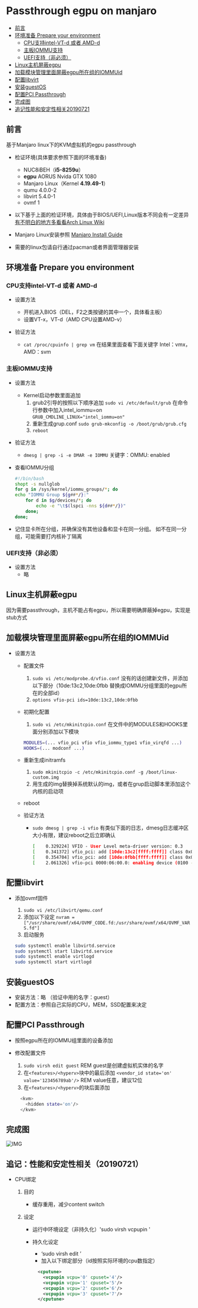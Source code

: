 # Passthrough egpu on manjaro

* [前言](#前言)
* [环境准备 Prepare your environment](#环境准备-prepare-you-environment)
  * [CPU支持intel-VT-d 或者 AMD-d](#cpu支持intel-vt-d-或者-amd-d)
  * [主板IOMMU支持](#主板支持iommu)
  * [UEFI支持（非必须）](#uefi支持非必须)
* [Linux主机屏蔽egpu](#linux主机上屏蔽egpu)
* [加载模块管理里面屏蔽egpu所在组的IOMMUid](#加载模块管理里面屏蔽egpu所在组的IOMMUid)
* [配置libvirt](#配置libvirt)
* [安装guestOS](#安装guestos)
* [配置PCI Passthrough](#配置pci-passthrough)
* [完成图](#完成图)
* [追记性能和安定性相关20190721](#追记：性能和安定性相关（20190721）)

## 前言

基于Manjaro linux下的KVM虚拟机的egpu passthrough

- 检证环境(具体要求参照下面的环境准备)
  - NUC8iBEH（__i5-8259u__）
  - __egpu__ AORUS Nvida GTX 1080
  - Manjaro Linux（Kernel __4.19.49-1__）
  - qumu 4.0.0-2
  - libvirt 5.4.0-1
  - ovmf 1
- 以下基于上面的检证环境，具体由于BIOS/UEFI,Linux版本不同会有一定差异
  [有不明白的地方多看看Arch Linux Wiki](https://wiki.archlinux.org/index.php/PCI_passthrough_via_OVMF)

- Manjaro Linux安装参照 [Manjaro Install Guide](https://manjaro.org/support/firststeps/#install-manjaro)

- 需要的linux包请自行通过pacman或者界面管理器安装

## 环境准备 Prepare you environment

### CPU支持intel-VT-d 或者 AMD-d

- 设置方法

  - 开机进入BIOS（DEL，F2之类按键的其中一个，具体看主板）
  - 设置VT-x，VT-d（AMD CPU设置AMD-v）  
- 验证方法
  - `cat /proc/cpuinfo | grep vm`
    在结果里面查看下面关键字
     Intel：vmx，AMD：svm

### 主板IOMMU支持

- 设置方法
  - Kernel启动参数里面追加
    1. grub2引导的按照以下顺序追加
     `sudo vi /etc/default/grub`
     在命令行参数中加入intel_iommu=on
     `GRUB_CMDLINE_LINUX="intel_iommu=on"`
    2. 重新生成grup.conf
     `sudo grub-mkconfig -o /boot/grub/grub.cfg`
    3. `reboot`

- 验证方法
  - `dmesg | grep -i -e DMAR -e IOMMU` 
     关键字：OMMU: enabled

- 查看IOMMU分组

  ```bash
  #!/bin/bash
  shopt -s nullglob
  for g in /sys/kernel/iommu_groups/*; do
  echo "IOMMU Group ${g##*/}:"
      for d in $g/devices/*; do
          echo -e "\t$(lspci -nns ${d##*/})"
      done;
  done;
  ```

- 记住显卡所在分组，并确保没有其他设备和显卡在同一分组。
  如不在同一分组，可能需要打内核补丁隔离

### UEFI支持（非必须）

- 设置方法
  - 略

## Linux主机屏蔽egpu

因为需要passthrough，主机不能占有egpu，所以需要明确屏蔽掉egpu，实现是stub方式

## 加载模块管理里面屏蔽egpu所在组的IOMMUid

- 设置方法
  - 配置文件
    1. `sudo vi /etc/modprobe.d/vfio.conf`
    没有的话创建新文件，并添加以下部分（10de:13c2,10de:0fbb 替换成IOMMU分组里面的egpu所在的全部id）
    1. `options vfio-pci ids=10de:13c2,10de:0fbb`
  - 初期化配置
    1. `sudo vi /etc/mkinitcpio.conf`
    在文件中的MODULES和HOOKS里面分别添加以下模块

    ```bash
    MODULES=(... vfio_pci vfio vfio_iommu_type1 vfio_virqfd ...) 
    HOOKS=(... modconf ...)
    ```

  - 重新生成initramfs
    1. `sudo mkinitcpio -c /etc/mkinitcpio.conf -g /boot/linux-custom.img`
    2. 用生成的img替换掉系统默认的img，或者在grup启动脚本里添加这个内核的启动项
  
  - reboot

  - 验证方法
    - `sudo dmesg | grep -i vfio`
    有类似下面的日志，dmesg日志缓冲区大小有限，建议reboot之后立即确认

      ```bash
      [    0.329224] VFIO - User Level meta-driver version: 0.3
      [    0.341372] vfio_pci: add [10de:13c2[ffff:ffff]] class 0x000000/00000000
      [    0.354704] vfio_pci: add [10de:0fbb[ffff:ffff]] class 0x000000/00000000
      [    2.061326] vfio-pci 0000:06:00.0: enabling device (0100 -> 0103)
      ```

## 配置libvirt

- 添加ovmf固件
  1. `sudo vi /etc/libvirt/qemu.conf`
  2. 添加以下设定
  `nvram = ["/usr/share/ovmf/x64/OVMF_CODE.fd:/usr/share/ovmf/x64/OVMF_VARS.fd"]`
  3. 启动服务

  ```bash
  sudo systemctl enable libvirtd.service
  sudo systemctl start libvirtd.service
  sudo systemctl enable virtlogd
  sudo systemctl start virtlogd
  ```

## 安装guestOS

- 安装方法：略 （验证中用的名字：guest）
- 配置方法：参照自己实际的CPU，MEM，SSD配置来决定

## 配置PCI Passthrough

- 按照egpu所在的IOMMU组里面的设备添加
- 修改配置文件
  1. `sudo virsh edit guest` REM guest是创建虚拟机实体的名字
  2. 在`<features>/<hyperv>`块中的最后添加
   `<vendor_id state='on' value='123456789ab'/>` REM value任意，建议12位
  3. 在`<features>/<hyperv>`的块后面添加

  ```bash
    <kvm>
      <hidden state='on'/>
    </kvm>
  ```

## 完成图

![IMG](images/egpu_passthrough.png)

## 追记：性能和安定性相关（20190721）

- CPU绑定

  1. 目的
     - 缓存重用，减少content switch
  2. 设定

     - 运行中环境设定（非持久化）'sudo virsh vcpupin <domain-id> <vcpu-id> <host-cpu-id>'
     - 持久化设定
        - ‘sudo virsh edit <domain-id>’
        - 加入以下绑定部分（id按照实际环境的cpu数指定）
        
        ```xml
          <cputune>
            <vcpupin vcpu='0' cpuset='4'/>
            <vcpupin vcpu='1' cpuset='5'/>
            <vcpupin vcpu='2' cpuset='6'/>
            <vcpupin vcpu='3' cpuset='7'/>
          </cputune>
        ```